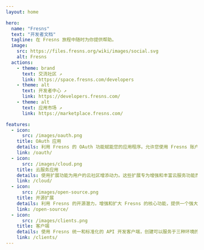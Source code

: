 ```yaml
---
layout: home

hero:
  name: "Fresns"
  text: "开发者文档"
  tagline: 在 Fresns 旅程中随时为你提供帮助。
  image:
    src: https://files.fresns.org/wiki/images/social.svg
    alt: Fresns
  actions:
    - theme: brand
      text: 交流社区 ↗
      link: https://space.fresns.com/developers
    - theme: alt
      text: 开发者中心 ↗
      link: https://developers.fresns.com/
    - theme: alt
      text: 应用市场 ↗
      link: https://marketplace.fresns.com/

features:
  - icon: 
      src: /images/oauth.png
    title: OAuth 应用
    details: 利用 Fresns 的 OAuth 功能赋能您的应用程序。允许您使用 Fresns 账户登录，简化认证流程，加强跨平台连通性。
    link: /oauth/
  - icon: 
      src: /images/cloud.png
    title: 云服务应用
    details: 使用扩展功能为用户的云社区增添动力。这些扩展专为增强和丰富云服务功能而设计，让您可以在此基础上自由的发挥心中所想。
    link: /cloud/
  - icon: 
      src: /images/open-source.png
    title: 开源扩展
    details: 利用 Fresns 的开源潜力，增强和扩大 Fresns 的核心功能，提供一个强大的框架，以增强社区体验，在此基础上自由的发挥心中所想。
    link: /open-source/
  - icon: 
      src: /images/clients.png
    title: 客户端
    details: 使用 Fresns 统一和标准化的 API 开发客户端，创建可以服务于三种环境的应用程序，只需一次开发努力，确保兼容性和效率。
    link: /clients/
---
```

